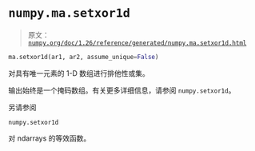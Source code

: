 # `numpy.ma.setxor1d`

> 原文：[`numpy.org/doc/1.26/reference/generated/numpy.ma.setxor1d.html`](https://numpy.org/doc/1.26/reference/generated/numpy.ma.setxor1d.html)

```py
ma.setxor1d(ar1, ar2, assume_unique=False)
```

对具有唯一元素的 1-D 数组进行排他性或集。

输出始终是一个掩码数组。有关更多详细信息，请参阅 `numpy.setxor1d`。

另请参阅

`numpy.setxor1d`

对 ndarrays 的等效函数。

